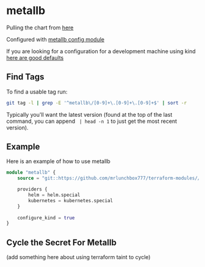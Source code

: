 # metallb

Pulling the chart from [here](https://github.com/metallb/metallb/tree/main/charts/metallb)

Configured with [metallb config module](/src/metallb/config/README.md)

If you are looking for a configuration for a development machine using kind [here are good defaults](/src/metallb/config/kind/README.md)

## Find Tags

To find a usable tag run:

```bash
git tag -l | grep -E '^metallb\/[0-9]+\.[0-9]+\.[0-9]+$' | sort -r
```

Typically you'll want the latest version (found at the top of the last command, you can append ` | head -n 1` to just get the most recent version).

## Example

Here is an example of how to use metallb

```terraform
module "metallb" {
	source = "git::https://github.com/mrlunchbox777/terraform-modules//src/metallb?ref=metallb/999.999.999"

	providers {
		helm = helm.special
		kubernetes = kubernetes.special
	}
	
	configure_kind = true
}
```

## Cycle the Secret For Metallb

(add something here about using terraform taint to cycle)
